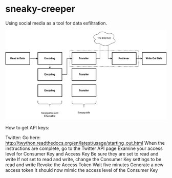 # sneaky-creeper
Using social media as a tool for data exfiltration.

![diagram](sneaky_creeper_diagram.png)



How to get API keys:

Twitter:
Go here: http://twython.readthedocs.org/en/latest/usage/starting_out.html 
When the instructions are complete, go to the Twitter API page
Examine your access level for Consumer Key and Access Key
Be sure they are set to read and write
If not set to read and write, change the Consumer Key settings to be read and write
Revoke the Access Token
Wait five minutes
Generate a new access token
It should now mimic the access level of the Consumer Key

